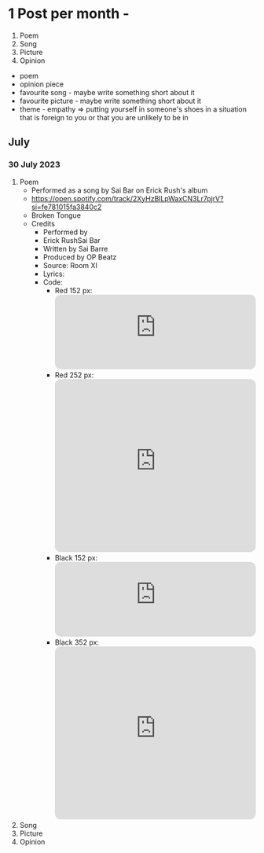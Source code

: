 # 1 Post per month - 
1. Poem
2. Song
3. Picture
4. Opinion
- poem
- opinion piece
- favourite song - maybe write something short about it
- favourite picture - maybe write something short about it
- theme - empathy => putting yourself in someone's shoes in a situation that is foreign to you or that you are unlikely to be in

## July
### 30 July 2023
1. Poem
   - Performed as a song by Sai Bar on Erick Rush's album
   - https://open.spotify.com/track/2XyHzBlLpWaxCN3Lr7pjrV?si=fe781015fa3840c2
   - Broken Tongue
   - Credits
      * Performed by
      * Erick RushSai Bar
      * Written by Sai Barre
      * Produced by OP Beatz
      * Source: Room XI
      * Lyrics:
      * Code:
         - Red 152 px: <iframe style="border-radius:12px" src="https://open.spotify.com/embed/track/2XyHzBlLpWaxCN3Lr7pjrV?utm_source=generator" width="100%" height="152" frameBorder="0" allowfullscreen="" allow="autoplay; clipboard-write; encrypted-media; fullscreen; picture-in-picture" loading="lazy"></iframe>
         - Red 252 px: <iframe style="border-radius:12px" src="https://open.spotify.com/embed/track/2XyHzBlLpWaxCN3Lr7pjrV?utm_source=generator" width="100%" height="352" frameBorder="0" allowfullscreen="" allow="autoplay; clipboard-write; encrypted-media; fullscreen; picture-in-picture" loading="lazy"></iframe>
         - Black 152 px: <iframe style="border-radius:12px" src="https://open.spotify.com/embed/track/2XyHzBlLpWaxCN3Lr7pjrV?utm_source=generator&theme=0" width="100%" height="152" frameBorder="0" allowfullscreen="" allow="autoplay; clipboard-write; encrypted-media; fullscreen; picture-in-picture" loading="lazy"></iframe>
         - Black 352 px: <iframe style="border-radius:12px" src="https://open.spotify.com/embed/track/2XyHzBlLpWaxCN3Lr7pjrV?utm_source=generator&theme=0" width="100%" height="352" frameBorder="0" allowfullscreen="" allow="autoplay; clipboard-write; encrypted-media; fullscreen; picture-in-picture" loading="lazy"></iframe>
2. Song
3. Picture
4. Opinion
   